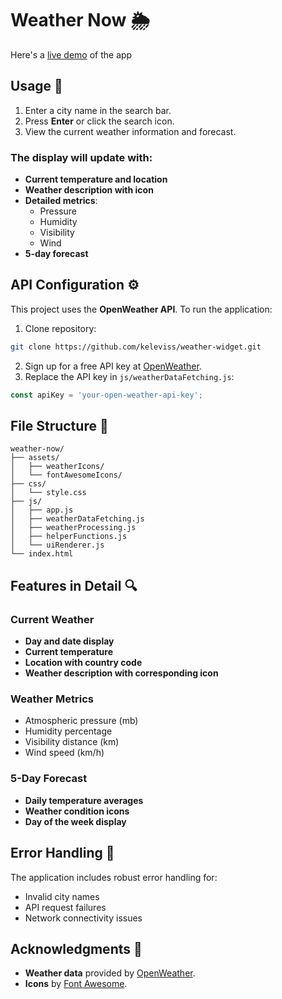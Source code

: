 # Weather Now 🌦️
Here's a [live demo](https://w3athernow.netlify.app/) of the app

## Usage 🚀
1. Enter a city name in the search bar.
2. Press **Enter** or click the search icon.
3. View the current weather information and forecast.

### The display will update with:
- **Current temperature and location**
- **Weather description with icon**
- **Detailed metrics**:
  - Pressure
  - Humidity
  - Visibility
  - Wind
- **5-day forecast**


## API Configuration ⚙️
This project uses the **OpenWeather API**. To run the application:
1. Clone repository:
  ```bash
  git clone https://github.com/keleviss/weather-widget.git
  ```
2. Sign up for a free API key at [OpenWeather](https://openweathermap.org/).
3. Replace the API key in `js/weatherDataFetching.js`:
  ```javascript
  const apiKey = 'your-open-weather-api-key';
  ```


## File Structure 📁
```plaintext
weather-now/
├── assets/
│   ├── weatherIcons/
│   └── fontAwesomeIcons/
├── css/
│   └── style.css
├── js/
│   ├── app.js
│   ├── weatherDataFetching.js
│   ├── weatherProcessing.js
│   ├── helperFunctions.js
│   └── uiRenderer.js
└── index.html
```


## Features in Detail 🔍

### Current Weather
- **Day and date display**
- **Current temperature**
- **Location with country code**
- **Weather description with corresponding icon**

### Weather Metrics
- Atmospheric pressure (mb)
- Humidity percentage
- Visibility distance (km)
- Wind speed (km/h)

### 5-Day Forecast
- **Daily temperature averages**
- **Weather condition icons**
- **Day of the week display**


## Error Handling 🚨
The application includes robust error handling for:
- Invalid city names
- API request failures
- Network connectivity issues


## Acknowledgments 🙏
- **Weather data** provided by [OpenWeather](https://openweathermap.org/).
- **Icons** by [Font Awesome](https://fontawesome.com/).
